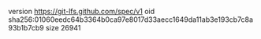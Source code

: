 version https://git-lfs.github.com/spec/v1
oid sha256:01060eedc64b3364b0ca97e8017d33aecc1649da11ab3e193cb7c8a93b1b7cb9
size 26941
